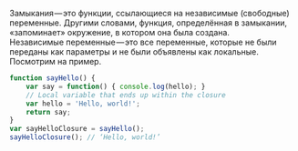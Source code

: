 Замыкания — это функции, ссылающиеся на независимые (свободные) переменные. Другими словами, функция, определённая в замыкании, «запоминает» окружение, в котором она была создана.<br>
Независимые переменные — это все переменные, которые не были переданы как параметры и не были объявлены как локальные.<br> Посмотрим на пример.

```javascript
function sayHello() {
    var say = function() { console.log(hello); }
    // Local variable that ends up within the closure
    var hello = 'Hello, world!';
    return say;
}
var sayHelloClosure = sayHello();
sayHelloClosure(); // ‘Hello, world!’
```

